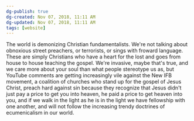 ```yaml
---
dg-publish: true
dg-created: Nov 07, 2018, 11:11 AM
dg-updated: Nov 07, 2018, 11:11 AM
tags: [website]
---
```


The world is demonizing Christian fundamentalists. We're not talking about obnoxious street preachers, or terrorists, or sings with froward language. These are simply Christians who have a heart for the lost and goes from house to house teaching the gospel. We're invasive, maybe that's true, and we care more about your soul than what people stereotype us as, but YouTube comments are getting increasingly vile against the New IFB movement, a coalition of churches who stand up for the gospel of Jesus Christ, preach hard against sin because they recognize that Jesus didn't just pay a price to get you into heaven, he paid a price to get heaven into you, and if we walk in the light as he is in the light we have fellowship with one another, and will not follow the increasing trendy doctrines of ecumenicalism in our world.


